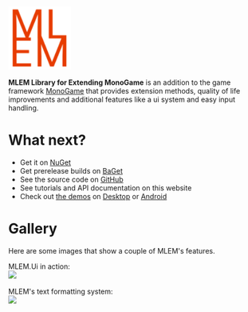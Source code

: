 <img src="Logo.svg" width="25%" >

**MLEM Library for Extending MonoGame** is an addition to the game framework [MonoGame](https://www.monogame.net/) that provides extension methods, quality of life improvements and additional features like a ui system and easy input handling.

# What next?
- Get it on [NuGet](https://www.nuget.org/packages?q=mlem)
- Get prerelease builds on [BaGet](https://nuget.ellpeck.de)
- See the source code on [GitHub](https://github.com/Ellpeck/MLEM)
- See tutorials and API documentation on this website
- Check out [the demos](https://github.com/Ellpeck/MLEM/tree/master/Demos) on [Desktop](https://github.com/Ellpeck/MLEM/tree/master/Demos.DesktopGL) or [Android](https://github.com/Ellpeck/MLEM/tree/master/Demos.Android)

# Gallery
Here are some images that show a couple of MLEM's features.

MLEM.Ui in action:  
<img src="Ui.gif">

MLEM's text formatting system:  
<img src="Formatting.png">